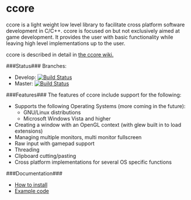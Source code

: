 ccore
=====

ccore is a light weight low level library to facilitate cross platform software development in C/C++. ccore is focused on but not exclusively aimed at game development. It provides the user with basic functionality while leaving high level implementations up to the user.

ccore is described in detail in [the ccore wiki.](../../wiki)

###Status###
Branches:
 - Develop: [![Build Status](https://travis-ci.org/ccore/ccore.svg?branch=develop)](https://travis-ci.org/ccore/ccore)
 - Master:  [![Build Status](https://travis-ci.org/ccore/ccore.svg?branch=master)](https://travis-ci.org/ccore/ccore)

###Features###
The features of ccore include support for the following:
- Supports the following Operating Systems (more coming in the future):
  - GNU/Linux distributions
  - Microsoft Windows Vista and higher
- Creating a window with an OpenGL context (with glew built in to load extensions)
- Managing multiple monitors, multi monitor fullscreen
- Raw input with gamepad support
- Threading
- Clipboard cutting/pasting
- Cross platform implementations for several OS specific functions

###Documentation###
- [How to install](../../wiki/Building-the-ccore-library)
- [Example code](../../wiki/Examples)
